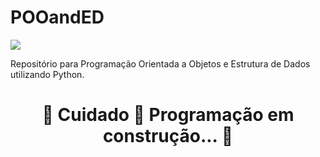 # POOandED
<img src="https://img.shields.io/static/v1?label=POO&message=Estrutura_de_Dados&color=7159c1&style=for-the-badge&logo=ghost"/>

Repositório para Programação Orientada a Objetos e Estrutura de Dados utilizando Python.

<h1 align="center"> 
	🚧  Cuidado 🚀 Programação em construção...  🚧
</h1>
